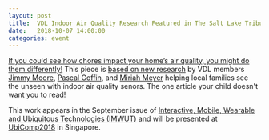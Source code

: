 ```yaml
---
layout: post
title:  VDL Indoor Air Quality Research Featured in The Salt Lake Tribune
date:   2018-10-07 14:00:00
categories: event
---
```


[If you could see how chores impact your home’s air quality, you might do them differently!](https://www.sltrib.com/news/2018/10/06/if-you-could-see-how/) This piece is [based on new research](http://vdl.sci.utah.edu/publications/2018_imwut_maav/)  by VDL members [Jimmy Moore](http://vdl.sci.utah.edu/team/moore/), [Pascal Goffin](http://vdl.sci.utah.edu/persons/pgoffin/), and [Miriah Meyer](http://www.cs.utah.edu/~miriah/) helping local families see the unseen with indoor air quality senors.  The one article your child doesn't want you to read!

This work appears in the September issue of [Interactive, Mobile, Wearable and Ubiquitous Technologies (IMWUT)](https://dl.acm.org/citation.cfm?id=3264938) and will be presented at [UbiComp2018](http://ubicomp.org/ubicomp2018/index.html) in Singapore.  



